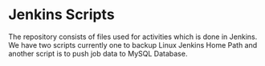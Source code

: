 # Jenkins Scripts
The repository consists of files used for activities which is done in Jenkins. We have two scripts currently one to backup Linux Jenkins Home Path and another script is to push job data to MySQL Database.
